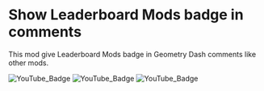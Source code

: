 # Show Leaderboard Mods badge in comments

This mod give Leaderboard Mods badge in Geometry Dash comments like other mods.

![YouTube_Badge](https://github.com/LXanii/GD-YouTubers/assets/73562093/6c3334b2-85d6-49fa-906c-86f2309717e6)
![YouTube_Badge](https://github.com/LXanii/GD-YouTubers/assets/73562093/c803472f-2b84-416f-be4d-07b531e86a76)
![YouTube_Badge](https://github.com/LXanii/GD-YouTubers/assets/73562093/d61bf7e6-8dac-43a8-9005-8f105cbb6bb4)
